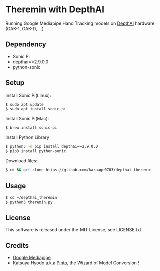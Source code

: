 # Theremin with DepthAI

Running Google Mediapipe Hand Tracking models on [DepthAI](https://docs.luxonis.com/en/gen2/) hardware (OAK-1, OAK-D, ...)


## Dependency
- Sonic Pi
- depthai==2.9.0.0
- python-sonic

## Setup

Install Sonic Pi(Linux):
```sh
$ sudo apt update
$ sudo apt install sonic-pi
```

Install Sonic Pi(Mac):
```sh
$ brew install sonic-pi
```

Install Python Library
```sh
$ python3 -m pip install depthai==2.9.0.0
$ pip3 install python-sonic
```

Download files:
```sh
$ cd && git clone https://github.com/karaage0703/depthai_theremin
```

## Usage

```sh
$ cd ~/depthai_theremin
$ python3 theremin.py
```

## License
This software is released under the MIT License, see LICENSE.txt.

## Credits
* [Google Mediapipe](https://github.com/google/mediapipe)
* Katsuya Hyodo a.k.a [Pinto](https://github.com/PINTO0309), the Wizard of Model Conversion !
